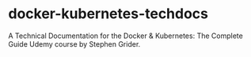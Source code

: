 # docker-kubernetes-techdocs
A Technical Documentation for the Docker &amp; Kubernetes: The Complete Guide Udemy course by Stephen Grider.

